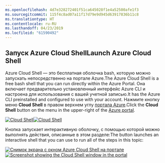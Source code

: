```yaml
---
ms.openlocfilehash: 4d7e328272401f51ca645028f1e4a52500afe1f3
ms.sourcegitcommit: 115f4c8ad07a11f17d79e9d945d63917836b11c8
ms.translationtype: HT
ms.contentlocale: ru-RU
ms.lasthandoff: 04/23/2019
ms.locfileid: "61590492"
---
```

## <a name="launch-azure-cloud-shell"></a><span data-ttu-id="f8d53-101">Запуск Azure Cloud Shell</span><span class="sxs-lookup"><span data-stu-id="f8d53-101">Launch Azure Cloud Shell</span></span>

<span data-ttu-id="f8d53-102">Azure Cloud Shell — это бесплатная оболочка bash, которую можно запускать непосредственно на портале Azure.</span><span class="sxs-lookup"><span data-stu-id="f8d53-102">The Azure Cloud Shell is a free bash shell that you can run directly within the Azure Portal.</span></span> <span data-ttu-id="f8d53-103">Она включает предварительно установленный интерфейс Azure CLI и настроена для использования с вашей учетной записью.</span><span class="sxs-lookup"><span data-stu-id="f8d53-103">It has the Azure CLI preinstalled and configured to use with your account.</span></span> <span data-ttu-id="f8d53-104">Нажмите кнопку меню **Cloud Shell** в правом верхнем углу [портала Azure](https://portal.azure.com).</span><span class="sxs-lookup"><span data-stu-id="f8d53-104">Click the **Cloud Shell** button on the menu in the upper-right of the [Azure portal](https://portal.azure.com).</span></span>

<span data-ttu-id="f8d53-105">[![Cloud Shell](../media/cloud-shell-try-it/cloud-shell-menu.png)](https://portal.azure.com)</span><span class="sxs-lookup"><span data-stu-id="f8d53-105">[![Cloud Shell](../media/cloud-shell-try-it/cloud-shell-menu.png)](https://portal.azure.com)</span></span>

<span data-ttu-id="f8d53-106">Кнопка запускает интерактивную оболочку, с помощью которой можно выполнять действия, описанные в этом разделе:</span><span class="sxs-lookup"><span data-stu-id="f8d53-106">The button launches an interactive shell that you can use to run all of the steps in this topic:</span></span>

<span data-ttu-id="f8d53-107">[![Снимок экрана с окном Azure Cloud Shell на портале](../media/cloud-shell-try-it/cloud-shell-safari.png)](https://portal.azure.com)</span><span class="sxs-lookup"><span data-stu-id="f8d53-107">[![Screenshot showing the Cloud Shell window in the portal](../media/cloud-shell-try-it/cloud-shell-safari.png)](https://portal.azure.com)</span></span>